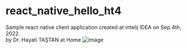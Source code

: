 # react_native_hello_ht4
Sample react native client application created at intelij IDEA on Sep 4th, 2022.  
by Dr. Hayati TAŞTAN at Home
![image](https://user-images.githubusercontent.com/7123870/188330254-bb4bc90e-e9b9-4577-95b5-47c9727b8e4e.png)
